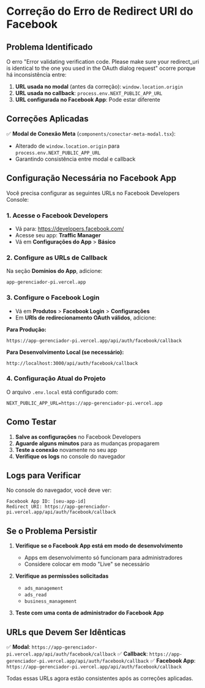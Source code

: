 # Correção do Erro de Redirect URI do Facebook

## Problema Identificado

O erro "Error validating verification code. Please make sure your redirect_uri is identical to the one you used in the OAuth dialog request" ocorre porque há inconsistência entre:

1. **URL usada no modal** (antes da correção): `window.location.origin`
2. **URL usada no callback**: `process.env.NEXT_PUBLIC_APP_URL`
3. **URL configurada no Facebook App**: Pode estar diferente

## Correções Aplicadas

✅ **Modal de Conexão Meta** (`components/conectar-meta-modal.tsx`):
- Alterado de `window.location.origin` para `process.env.NEXT_PUBLIC_APP_URL`
- Garantindo consistência entre modal e callback

## Configuração Necessária no Facebook App

Você precisa configurar as seguintes URLs no Facebook Developers Console:

### 1. Acesse o Facebook Developers
- Vá para: https://developers.facebook.com/
- Acesse seu app: **Traffic Manager**
- Vá em **Configurações do App** > **Básico**

### 2. Configure as URLs de Callback

Na seção **Domínios do App**, adicione:
```
app-gerenciador-pi.vercel.app
```

### 3. Configure o Facebook Login
- Vá em **Produtos** > **Facebook Login** > **Configurações**
- Em **URIs de redirecionamento OAuth válidos**, adicione:

**Para Produção:**
```
https://app-gerenciador-pi.vercel.app/api/auth/facebook/callback
```

**Para Desenvolvimento Local (se necessário):**
```
http://localhost:3000/api/auth/facebook/callback
```

### 4. Configuração Atual do Projeto

O arquivo `.env.local` está configurado com:
```
NEXT_PUBLIC_APP_URL=https://app-gerenciador-pi.vercel.app
```

## Como Testar

1. **Salve as configurações** no Facebook Developers
2. **Aguarde alguns minutos** para as mudanças propagarem
3. **Teste a conexão** novamente no seu app
4. **Verifique os logs** no console do navegador

## Logs para Verificar

No console do navegador, você deve ver:
```
Facebook App ID: [seu-app-id]
Redirect URI: https://app-gerenciador-pi.vercel.app/api/auth/facebook/callback
```

## Se o Problema Persistir

1. **Verifique se o Facebook App está em modo de desenvolvimento**
   - Apps em desenvolvimento só funcionam para administradores
   - Considere colocar em modo "Live" se necessário

2. **Verifique as permissões solicitadas**
   - `ads_management`
   - `ads_read` 
   - `business_management`

3. **Teste com uma conta de administrador do Facebook App**

## URLs que Devem Ser Idênticas

✅ **Modal**: `https://app-gerenciador-pi.vercel.app/api/auth/facebook/callback`
✅ **Callback**: `https://app-gerenciador-pi.vercel.app/api/auth/facebook/callback`
✅ **Facebook App**: `https://app-gerenciador-pi.vercel.app/api/auth/facebook/callback`

Todas essas URLs agora estão consistentes após as correções aplicadas.